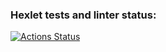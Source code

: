 ### Hexlet tests and linter status:
[![Actions Status](https://github.com/ilushacomeback/frontend-project-44/actions/workflows/hexlet-check.yml/badge.svg)](https://github.com/ilushacomeback/frontend-project-44/actions)